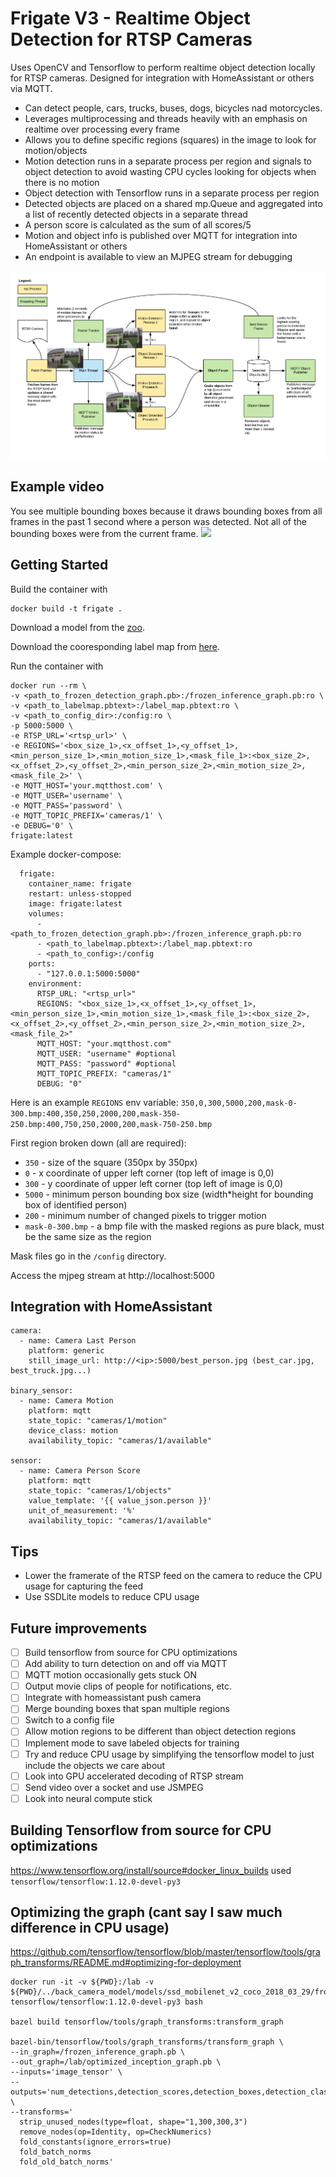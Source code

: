 # Frigate V3 - Realtime Object Detection for RTSP Cameras
Uses OpenCV and Tensorflow to perform realtime object detection locally for RTSP cameras. Designed for integration with HomeAssistant or others via MQTT.

- Can detect people, cars, trucks, buses, dogs, bicycles nad motorcycles.
- Leverages multiprocessing and threads heavily with an emphasis on realtime over processing every frame
- Allows you to define specific regions (squares) in the image to look for motion/objects
- Motion detection runs in a separate process per region and signals to object detection to avoid wasting CPU cycles looking for objects when there is no motion
- Object detection with Tensorflow runs in a separate process per region
- Detected objects are placed on a shared mp.Queue and aggregated into a list of recently detected objects in a separate thread
- A person score is calculated as the sum of all scores/5
- Motion and object info is published over MQTT for integration into HomeAssistant or others
- An endpoint is available to view an MJPEG stream for debugging

![Diagram](diagram.png)

## Example video
You see multiple bounding boxes because it draws bounding boxes from all frames in the past 1 second where a person was detected. Not all of the bounding boxes were from the current frame.
[![](http://img.youtube.com/vi/nqHbCtyo4dY/0.jpg)](http://www.youtube.com/watch?v=nqHbCtyo4dY "Frigate")

## Getting Started
Build the container with
```
docker build -t frigate .
```

Download a model from the [zoo](https://github.com/tensorflow/models/blob/master/research/object_detection/g3doc/detection_model_zoo.md).

Download the cooresponding label map from [here](https://github.com/tensorflow/models/tree/master/research/object_detection/data).

Run the container with
```
docker run --rm \
-v <path_to_frozen_detection_graph.pb>:/frozen_inference_graph.pb:ro \
-v <path_to_labelmap.pbtext>:/label_map.pbtext:ro \
-v <path_to_config_dir>:/config:ro \
-p 5000:5000 \
-e RTSP_URL='<rtsp_url>' \
-e REGIONS='<box_size_1>,<x_offset_1>,<y_offset_1>,<min_person_size_1>,<min_motion_size_1>,<mask_file_1>:<box_size_2>,<x_offset_2>,<y_offset_2>,<min_person_size_2>,<min_motion_size_2>,<mask_file_2>' \
-e MQTT_HOST='your.mqtthost.com' \
-e MQTT_USER='username' \
-e MQTT_PASS='password' \
-e MQTT_TOPIC_PREFIX='cameras/1' \
-e DEBUG='0' \
frigate:latest
```

Example docker-compose:
```
  frigate:
    container_name: frigate
    restart: unless-stopped
    image: frigate:latest
    volumes:
      - <path_to_frozen_detection_graph.pb>:/frozen_inference_graph.pb:ro
      - <path_to_labelmap.pbtext>:/label_map.pbtext:ro
      - <path_to_config>:/config
    ports:
      - "127.0.0.1:5000:5000"
    environment:
      RTSP_URL: "<rtsp_url>"
      REGIONS: "<box_size_1>,<x_offset_1>,<y_offset_1>,<min_person_size_1>,<min_motion_size_1>,<mask_file_1>:<box_size_2>,<x_offset_2>,<y_offset_2>,<min_person_size_2>,<min_motion_size_2>,<mask_file_2>"
      MQTT_HOST: "your.mqtthost.com"
      MQTT_USER: "username" #optional
      MQTT_PASS: "password" #optional
      MQTT_TOPIC_PREFIX: "cameras/1"
      DEBUG: "0"
```

Here is an example `REGIONS` env variable:
`350,0,300,5000,200,mask-0-300.bmp:400,350,250,2000,200,mask-350-250.bmp:400,750,250,2000,200,mask-750-250.bmp`

First region broken down (all are required):
- `350` - size of the square (350px by 350px)
- `0` - x coordinate of upper left corner (top left of image is 0,0)
- `300` - y coordinate of upper left corner (top left of image is 0,0)
- `5000` - minimum person bounding box size (width*height for bounding box of identified person)
- `200` - minimum number of changed pixels to trigger motion
- `mask-0-300.bmp` - a bmp file with the masked regions as pure black, must be the same size as the region

Mask files go in the `/config` directory.

Access the mjpeg stream at http://localhost:5000

## Integration with HomeAssistant
```
camera:
  - name: Camera Last Person
    platform: generic
    still_image_url: http://<ip>:5000/best_person.jpg (best_car.jpg, best_truck.jpg...)

binary_sensor:
  - name: Camera Motion
    platform: mqtt
    state_topic: "cameras/1/motion"
    device_class: motion
    availability_topic: "cameras/1/available"

sensor:
  - name: Camera Person Score
    platform: mqtt
    state_topic: "cameras/1/objects"
    value_template: '{{ value_json.person }}'
    unit_of_measurement: '%'
    availability_topic: "cameras/1/available"
```

## Tips
- Lower the framerate of the RTSP feed on the camera to reduce the CPU usage for capturing the feed
- Use SSDLite models to reduce CPU usage

## Future improvements
- [ ] Build tensorflow from source for CPU optimizations
- [ ] Add ability to turn detection on and off via MQTT
- [ ] MQTT motion occasionally gets stuck ON
- [ ] Output movie clips of people for notifications, etc.
- [ ] Integrate with homeassistant push camera
- [ ] Merge bounding boxes that span multiple regions
- [ ] Switch to a config file
- [ ] Allow motion regions to be different than object detection regions
- [ ] Implement mode to save labeled objects for training
- [ ] Try and reduce CPU usage by simplifying the tensorflow model to just include the objects we care about
- [ ] Look into GPU accelerated decoding of RTSP stream
- [ ] Send video over a socket and use JSMPEG
- [ ] Look into neural compute stick

## Building Tensorflow from source for CPU optimizations
https://www.tensorflow.org/install/source#docker_linux_builds
used `tensorflow/tensorflow:1.12.0-devel-py3`

## Optimizing the graph (cant say I saw much difference in CPU usage)
https://github.com/tensorflow/tensorflow/blob/master/tensorflow/tools/graph_transforms/README.md#optimizing-for-deployment
```
docker run -it -v ${PWD}:/lab -v ${PWD}/../back_camera_model/models/ssd_mobilenet_v2_coco_2018_03_29/frozen_inference_graph.pb:/frozen_inference_graph.pb:ro tensorflow/tensorflow:1.12.0-devel-py3 bash

bazel build tensorflow/tools/graph_transforms:transform_graph

bazel-bin/tensorflow/tools/graph_transforms/transform_graph \
--in_graph=/frozen_inference_graph.pb \
--out_graph=/lab/optimized_inception_graph.pb \
--inputs='image_tensor' \
--outputs='num_detections,detection_scores,detection_boxes,detection_classes' \
--transforms='
  strip_unused_nodes(type=float, shape="1,300,300,3")
  remove_nodes(op=Identity, op=CheckNumerics)
  fold_constants(ignore_errors=true)
  fold_batch_norms
  fold_old_batch_norms'
```